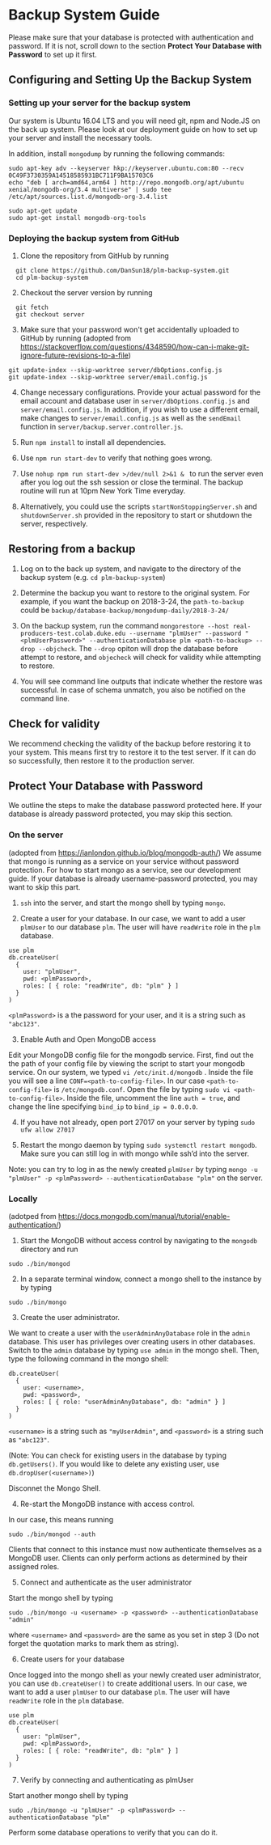 # Backup System Guide

Please make sure that your database is protected with authentication and password. If it is not, scroll down to the section __Protect Your Database with Password__ to set up it first.

## Configuring and Setting Up the Backup System

### Setting up your server for the backup system

Our system is Ubuntu 16.04 LTS and you will need git, npm and Node.JS on the back up system. Please look at our deployment guide on how to set up your server and install the necessary tools. 

In addition, install `mongodump` by running the following commands:

```
sudo apt-key adv --keyserver hkp://keyserver.ubuntu.com:80 --recv 0C49F3730359A14518585931BC711F9BA15703C6
echo "deb [ arch=amd64,arm64 ] http://repo.mongodb.org/apt/ubuntu xenial/mongodb-org/3.4 multiverse" | sudo tee /etc/apt/sources.list.d/mongodb-org-3.4.list

sudo apt-get update
sudo apt-get install mongodb-org-tools
```

### Deploying the backup system from GitHub

1. Clone the repository from GitHub by running
  
```
  git clone https://github.com/DanSun18/plm-backup-system.git
  cd plm-backup-system
```

2. Checkout the server version by running 

```
  git fetch
  git checkout server
```

3. Make sure that your password won't get accidentally uploaded to GitHub by running (adopted from https://stackoverflow.com/questions/4348590/how-can-i-make-git-ignore-future-revisions-to-a-file)

```
git update-index --skip-worktree server/dbOptions.config.js
git update-index --skip-worktree server/email.config.js
```


4. Change necessary configurations. Provide your actual password for the email account and database user in `server/dbOptions.config.js` and `server/email.config.js`. In addition, if you wish to use a different email, make changes to `server/email.config.js` as well as the `sendEmail` function in `server/backup.server.controller.js`.

5. Run `npm install` to install all dependencies. 

6. Use `npm run start-dev` to verify that nothing goes wrong.

7. Use `nohup npm run start-dev >/dev/null 2>&1 & ` to run the server even after you log out the ssh session or close the terminal. The backup routine will run at 10pm New York Time everyday.

8. Alternatively, you could use the scripts `startNonStoppingServer.sh` and `shutdownServer.sh` provided in the repository to start or shutdown the server, respectively.

## Restoring from a backup

1. Log on to the back up system, and navigate to the directory of the backup system (e.g. `cd plm-backup-system`)

2. Determine the backup you want to restore to the original system. For example, if you want the backup on 2018-3-24, the `path-to-backup` could be `backup/database-backup/mongodump-daily/2018-3-24/`

3. On the backup system, run the command `mongorestore --host real-producers-test.colab.duke.edu --username "plmUser" --password "<plmUserPassword>" --authenticationDatabase plm <path-to-backup> --drop --objcheck`. The `--drop` opiton will drop the database before attempt to restore, and `objecheck` will check for validity while attempting to restore.

4. You will see command line outputs that indicate whether the restore was successful. In case of schema unmatch, you also be notified on the command line.

## Check for validity

We recommend checking the validity of the backup before restoring it to your system. This means first try to restore it to the test server. If it can do so successfully, then restore it to the production server.

## Protect Your Database with Password

We outline the steps to make the database password protected here. If your database is already password protected, you may skip this section. 

### On the server
(adopted from https://ianlondon.github.io/blog/mongodb-auth/)
We assume that mongo is running as a service on your service without password protection. For how to start mongo as a service, see our development guide. If your database is already username-password protected, you may want to skip this part.

1. `ssh` into the server, and start the mongo shell by typing `mongo`.

2. Create a user for your database. In our case, we want to add a user `plmUser` to our database `plm`. The user will have `readWrite` role in the `plm` database.

```
use plm
db.createUser(
  {
    user: "plmUser",
    pwd: <plmPassword>,
    roles: [ { role: "readWrite", db: "plm" } ]
  }
)
```

`<plmPassword>` is a the password for your user, and it is a string such as `"abc123"`.

3. Enable Auth and Open MongoDB access

Edit your MongoDB config file for the mongodb service. First, find out the the path of your config file  by viewing the script to start your mongodb service. On our system, we typed `vi /etc/init.d/mongodb` . Inside the file you will see a line `CONF=<path-to-config-file>`. In our case `<path-to-config-file>` is `/etc/mongodb.conf`. Open the file by typing `sudo vi <path-to-config-file>`. Inside the file, uncomment the line `auth = true`, and change the line specifying `bind_ip` to `bind_ip = 0.0.0.0`.

4. If you have not already, open port 27017 on your server by typing `sudo ufw allow 27017`

5. Restart the mongo daemon by typing `sudo systemctl restart mongodb`. Make sure you can still log in with mongo while ssh’d into the server.

Note: you can try to log in as the newly created `plmUser` by typing `mongo -u "plmUser" -p <plmPassword> --authenticationDatabase "plm"` on the server.

### Locally 

(adotped from https://docs.mongodb.com/manual/tutorial/enable-authentication/)

1. Start the MongoDB without access control by navigating to the `mongodb` directory and run

```
sudo ./bin/mongod
```

2. In a separate terminal window, connect a mongo shell to the instance by by typing

```
sudo ./bin/mongo
```

3. Create the user administrator. 

We want to create a user with the `userAdminAnyDatabase` role in the `admin` database. This user has privileges over creating users in other databases. Switch to the `admin` database by typing `use admin` in the mongo shell. Then, type the following command in the mongo shell:

```
db.createUser(
  {
    user: <username>,
    pwd: <password>,
    roles: [ { role: "userAdminAnyDatabase", db: "admin" } ]
  }
)
```

`<username>` is a string such as `"myUserAdmin"`, and `<password>` is a string such as `"abc123"`.

(Note: You can check for existing users in the database by typing `db.getUsers()`. If you would like to delete any existing user, use `db.dropUser(<username>)`)

Disconnet the Mongo Shell.

4. Re-start the MongoDB instance with access control.

In our case, this means running

```
sudo ./bin/mongod --auth
```

Clients that connect to this instance must now authenticate themselves as a MongoDB user. Clients can only perform actions as determined by their assigned roles.

5. Connect and authenticate as the user administrator

Start the mongo shell by typing 

```
sudo ./bin/mongo -u <username> -p <password> --authenticationDatabase "admin"
```

where `<username>` and `<password>` are the same as you set in step 3 (Do not forget the quotation marks to mark them as string).

6. Create users for your database

Once logged into the mongo shell as your newly created user administrator, you can use `db.createUser()` to create additional users. In our case, we want to add a user `plmUser` to our database `plm`. The user will have `readWrite` role in the `plm` database.

```
use plm
db.createUser(
  {
    user: "plmUser",
    pwd: <plmPassword>,
    roles: [ { role: "readWrite", db: "plm" } ]
  }
)
```

7. Verify by connecting and authenticating as plmUser

Start another mongo shell by typing 

```
sudo ./bin/mongo -u "plmUser" -p <plmPassword> --authenticationDatabase "plm"
```

Perform some database operations to verify that you can do it.

